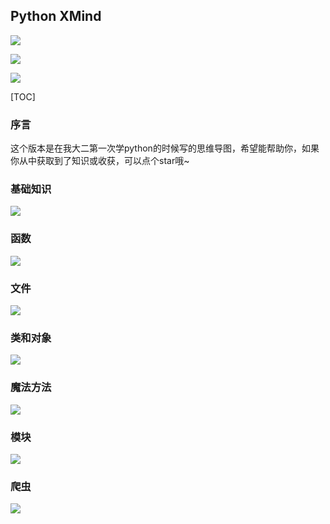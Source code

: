 
## Python XMind

![](https://img.shields.io/badge/version-8%20pro-red.svg)

![](https://img.shields.io/badge/version-ZEN-yellow.svg)

![](https://img.shields.io/badge/适合人群-基础-blue?logo=appveyor&style=for-the-badge)

[TOC]

### 序言

这个版本是在我大二第一次学python的时候写的思维导图，希望能帮助你，如果你从中获取到了知识或收获，可以点个star哦~

### 基础知识

![](https://github.com/kyrzy0416/PythonStudyXmind/blob/master/img/%E5%9F%BA%E7%A1%80%E7%9F%A5%E8%AF%86.png)

### 函数

![](https://github.com/kyrzy0416/PythonStudyXmind/blob/master/img/%E5%87%BD%E6%95%B0.png)

### 文件

![](https://github.com/kyrzy0416/PythonStudyXmind/blob/master/img/%E6%96%87%E4%BB%B6.png)

### 类和对象

![](https://github.com/kyrzy0416/PythonStudyXmind/blob/master/img/%E7%B1%BB%E5%92%8C%E5%AF%B9%E8%B1%A1.png)

### 魔法方法

![](https://github.com/kyrzy0416/PythonStudyXmind/blob/master/img/%E9%AD%94%E6%B3%95%E6%96%B9%E6%B3%95.png)

### 模块

![](https://github.com/kyrzy0416/PythonStudyXmind/blob/master/img/%E6%A8%A1%E5%9D%97.png)

### 爬虫

![](https://github.com/kyrzy0416/PythonStudyXmind/blob/master/img/%E7%88%AC%E8%99%AB.png)

